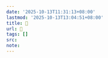 ```yaml
---
date: '2025-10-13T11:31:13+08:00'
lastmod: '2025-10-13T13:04:51+08:00'
title: 󰨪
url: 󰨪
tags: []
src:
note:
---
```

